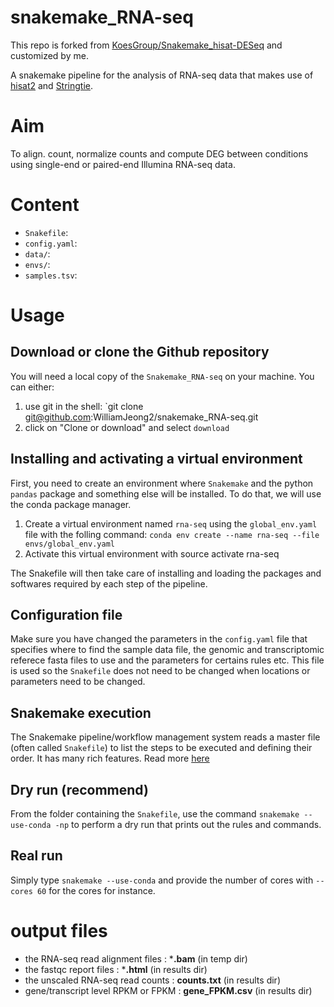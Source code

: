 # snakemake_RNA-seq
This repo is forked from [KoesGroup/Snakemake_hisat-DESeq](https://github.com/KoesGroup/Snakemake_hisat-DESeq) and customized by me.

A snakemake pipeline for the analysis of RNA-seq data that makes use of [hisat2](https://ccb.jhu.edu/software/hisat2/index.shtml) and [Stringtie](https://ccb.jhu.edu/software/stringtie/).

# Aim
To align. count, normalize counts and compute DEG between conditions using single-end or paired-end Illumina RNA-seq data.

# Content
- `Snakefile`:
- `config.yaml`:
- `data/`:
- `envs/`:
- `samples.tsv`:

# Usage

## Download or clone the Github repository
You will need a local copy of the `Snakemake_RNA-seq` on your machine.
You can either:
1. use git in the shell: `git clone git@github.com:WilliamJeong2/snakemake_RNA-seq.git
2. click on "Clone or download" and select `download`

## Installing and activating a virtual environment
First, you need to create an environment where `Snakemake` and the python `pandas` package and something else will be installed. To do that, we will use the conda package manager.
1. Create a virtual environment named `rna-seq` using the `global_env.yaml` file with the folling command: `conda env create --name rna-seq --file envs/global_env.yaml`
2. Activate this virtual environment with source activate rna-seq

The Snakefile will then take care of installing and loading the packages and softwares required by each step of the pipeline.

## Configuration file
Make sure you have changed the parameters in the `config.yaml` file that specifies where to find the sample data file, the genomic and transcriptomic referece fasta files to use and the parameters for certains rules etc.
This file is used so the `Snakefile` does not need to be changed when locations or parameters need to be changed.

## Snakemake execution
The Snakemake pipeline/workflow management system reads a master file (often called `Snakefile`) to list the steps to be executed and defining their order. It has many rich features. Read more [here](https://snakemake.readthedocs.io/en/stable/)

## Dry run (recommend)
From the folder containing the `Snakefile`, use the command `snakemake --use-conda -np` to perform a dry run that prints out the rules and commands.

## Real run
Simply type `snakemake --use-conda` and provide the number of cores with `--cores 60` for the cores for instance. 

# output files
- the RNA-seq read alignment files : ***.bam** (in temp dir)
- the fastqc report files : ***.html** (in results dir)
- the unscaled RNA-seq read counts : **counts.txt** (in results dir)
- gene/transcript level RPKM or FPKM : **gene_FPKM.csv** (in results dir)

